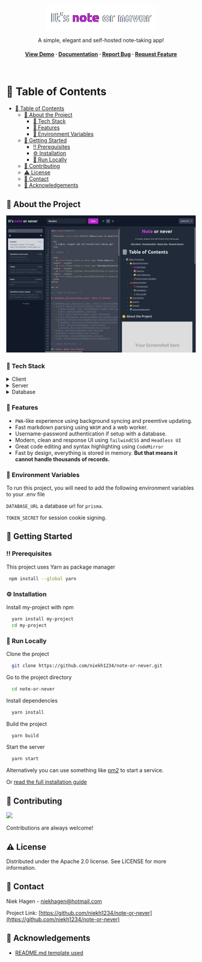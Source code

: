 <div align="center">

  <img src="assets/logo.png" />
  
  <p>
    A simple, elegant and self-hosted note-taking app!
  </p>

<!-- Badges -->
  <!-- Todo insert -->

  <h4>
    <a href="https://noteornever.app/">View Demo</a>
  <span> · </span>
    <a href="https://noteornever.app/installation">Documentation</a>
  <span> · </span>
    <a href="https://github.com/niekh1234/note-or-never/issues/">Report Bug</a>
  <span> · </span>
    <a href="https://github.com/niekh1234/note-or-never/issues">Request Feature</a>
  </h4>
</div>

<br />

<!-- Table of Contents -->

# :notebook_with_decorative_cover: Table of Contents

- [:notebook_with_decorative_cover: Table of Contents](#notebook_with_decorative_cover-table-of-contents)
  - [:star2: About the Project](#star2-about-the-project)
    - [:space_invader: Tech Stack](#space_invader-tech-stack)
    - [:dart: Features](#dart-features)
    - [:key: Environment Variables](#key-environment-variables)
  - [:toolbox: Getting Started](#toolbox-getting-started)
    - [:bangbang: Prerequisites](#bangbang-prerequisites)
    - [:gear: Installation](#gear-installation)
    - [:running: Run Locally](#running-run-locally)
  - [:wave: Contributing](#wave-contributing)
  - [:warning: License](#warning-license)
  - [:handshake: Contact](#handshake-contact)
  - [:gem: Acknowledgements](#gem-acknowledgements)

<!-- About the Project -->

## :star2: About the Project

<div align="center"> 
  <img src="assets/note-or-never.jpg" alt="screenshot" />
</div>

<!-- TechStack -->

### :space_invader: Tech Stack

<details>
  <summary>Client</summary>
  <ul>
    <li><a href="https://www.typescriptlang.org/">Typescript</a></li>
    <li><a href="https://nextjs.org/">Next.js</a></li>
    <li><a href="https://reactjs.org/">React.js</a></li>
    <li><a href="https://tailwindcss.com/">TailwindCSS</a></li>
  </ul>
</details>

<details>
  <summary>Server</summary>
  <ul>
    <li><a href="https://www.typescriptlang.org/">Typescript</a></li>
    <li><a href="https://nextjs.org/">Next.js api routes</a></li>
    <li><a href="https://www.prisma.io/">Prisma</a></li>    
  </ul>
</details>

<details>
<summary>Database</summary>
  <ul>
    <li><a href="https://www.postgresql.org/">PostgreSQL</a></li>
  </ul>
</details>

<!-- Features -->

### :dart: Features

- `PWA`-like experience using background syncing and preemtive updating.
- Fast markdown parsing using `WASM` and a web worker.
- Username-password authentication if setup with a database.
- Modern, clean and response UI using `TailwindCSS` and `Headless UI`
- Great code editing and syntax highlighting using `CodeMirror`
- Fast by design, everything is stored in memory. **But that means it cannot handle thousands of records.**

<!-- Env Variables -->

### :key: Environment Variables

To run this project, you will need to add the following environment variables to your .env file

`DATABASE_URL` a database url for `prisma`.

`TOKEN_SECRET` for session cookie signing.

<!-- Getting Started -->

## :toolbox: Getting Started

<!-- Prerequisites -->

### :bangbang: Prerequisites

This project uses Yarn as package manager

```bash
 npm install --global yarn
```

<!-- Installation -->

### :gear: Installation

Install my-project with npm

```bash
  yarn install my-project
  cd my-project
```

<!-- Run Locally -->

### :running: Run Locally

Clone the project

```bash
  git clone https://github.com/niekh1234/note-or-never.git
```

Go to the project directory

```bash
  cd note-or-never
```

Install dependencies

```bash
  yarn install
```

Build the project

```bash
  yarn build
```

Start the server

```bash
  yarn start
```

Alternatively you can use something like [pm2](https://pm2.keymetrics.io/) to start a service.

Or [read the full installation guide](https://noteornever.app/installation)

<!-- Contributing -->

## :wave: Contributing

<a href="https://github.com/niekh1234/note-or-never/graphs/contributors">
  <img src="https://contrib.rocks/image?repo=niekh1234/note-or-never" />
</a>

Contributions are always welcome!

<!-- License -->

## :warning: License

Distributed under the Apache 2.0 license. See LICENSE for more information.

<!-- Contact -->

## :handshake: Contact

Niek Hagen - niekhagen@hotmail.com

Project Link: [https://github.com/niekh1234/note-or-never](https://github.com/niekh1234/note-or-never)

<!-- Acknowledgments -->

## :gem: Acknowledgements

- [README.md template used](https://github.com/Louis3797/awesome-readme-template)
